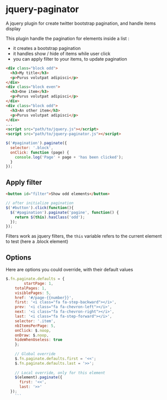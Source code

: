 jquery-paginator
================

A jquery plugin for create twitter bootstrap pagination, and handle items display

This plugin handle the pagination for elements inside a list : 
* it creates a bootstrap pagination
* it handles show / hide of items while user click
* you can apply filter to your items, to update pagination

```html
<div class="block odd">
  <h3>My title</h3>
  <p>Purus volutpat adipisci</p>
</div>
<div class="block even">
  <h3>One item</h3>
  <p>Purus volutpat adipisci</p>
</div>
<div class="block odd">
  <h3>An other item</h3>
  <p>Purus volutpat adipisci</p>
</div>
...
<script src="path/to/jquery.js"></script>
<script src="path/to/jquery-paginator.js"></script>
```

```js
$('#pagination').paginate({
  selector: '.block',
  onClick: function (page) {
    console.log('Page' + page + 'has been clicked');
  }
});
```

## Apply filter
```html
<button id="filter">Show odd elements</button>
```
```js
// after initialize pagination
$('#button').click(function(){
  $('#pagination').paginate('pagine', function() {
    return $(this).hasClass('odd');
  });
});
```
Filters work as jquery filters, the ```this``` variable refers to the current element to test (here a .block element)

## Options
Here are options you could override, with their default values

```js
$.fn.paginate.defaults = {
		startPage: 1,
    totalPages: 1,
    visiblePages: 5,
    href: '#/page-{{number}}',
    first: '<i class="fa fa-step-backward"></i>',
    prev: '<i class="fa fa-chevron-left"></i>',
    next: '<i class="fa fa-chevron-right"></i>',
    last: '<i class="fa fa-step-forward"></i>',
    selector: '.item',
    nbItemsPerPage: 5,
    onClick: $.noop,
    onDraw: $.noop,
    hideWhenUseless: true
	};
	
	// Global override
	$.fn.paginate.defaults.first = '<<';
	$.fn.paginate.defaults.last = '>>';
	
	// Local override, only for this element
	$(element).paginate({
	  first: '<<',
	  last: '>>'
  });
	```

	
